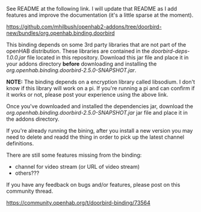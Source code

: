 See README at the following link. I will update that README as I add features and improve the documentation (it's a little sparse at the moment).

https://github.com/mhilbush/openhab2-addons/tree/doorbird-new/bundles/org.openhab.binding.doorbird

This binding depends on some 3rd party libraries that are not part of the openHAB distribution.
These libraries are contained in the *doorbird-deps-1.0.0.jar* file located in this repository.
Download this jar file and place it in your addons directory **before** downloading and installing the *org.openhab.binding.doorbird-2.5.0-SNAPSHOT.jar*.

**NOTE:** The binding depends on a encryption library called libsodium. 
I don't know if this library will work on a pi. 
If you're running a pi and can confirm if it works or not, please post your experience using the above link.

Once you've downloaded and installed the dependencies jar, download the *org.openhab.binding.doorbird-2.5.0-SNAPSHOT.jar* jar file and place it in the addons directory.

If you're already running the bining, after you install a new version you may need to delete and readd the thing in order to pick up the latest channel definitions.

There are still some features missing from the binding:

- channel for video stream (or URL of video stream)
- others???

If you have any feedback on bugs and/or features, please post on this community thread.

https://community.openhab.org/t/doorbird-binding/73564
